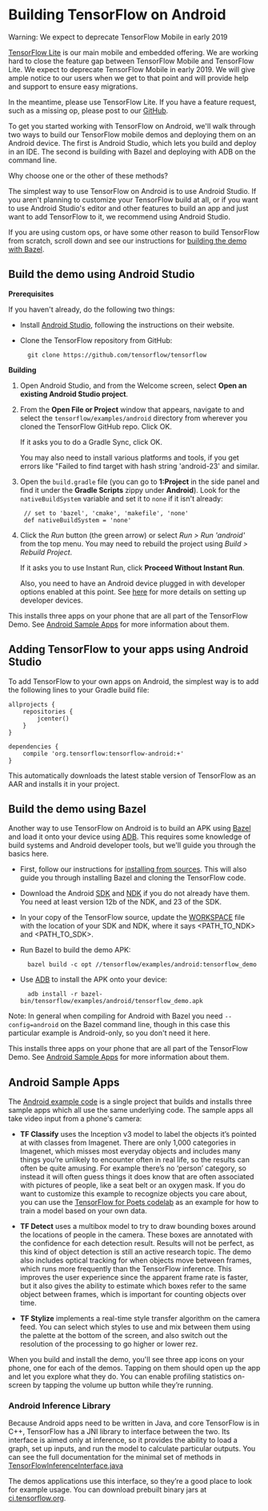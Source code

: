 # Building TensorFlow on Android

Warning: We expect to deprecate TensorFlow Mobile in early 2019

<div class="caution">
  <p>
    <a href="../">TensorFlow Lite</a> is our main mobile and embedded offering. We are
    working hard to close the feature gap between TensorFlow Mobile and
    TensorFlow Lite. We expect to deprecate TensorFlow Mobile in early 2019. We
    will give ample notice to our users when we get to that point and will
    provide help and support to ensure easy migrations.
  </p>
  <p>
    In the meantime, please use TensorFlow Lite. If you have a feature request,
    such as a missing op, please post to our <a
    href="https://github.com/tensorflow/tensorflow/issues">GitHub</a>.
  </p>
</div>

To get you started working with TensorFlow on Android, we'll walk through two
ways to build our TensorFlow mobile demos and deploying them on an Android
device. The first is Android Studio, which lets you build and deploy in an
IDE. The second is building with Bazel and deploying with ADB on the command
line.

Why choose one or the other of these methods?

The simplest way to use TensorFlow on Android is to use Android Studio. If you
aren't planning to customize your TensorFlow build at all, or if you want to use
Android Studio's editor and other features to build an app and just want to add
TensorFlow to it, we recommend using Android Studio.

If you are using custom ops, or have some other reason to build TensorFlow from
scratch, scroll down and see our instructions
for [building the demo with Bazel](#build_the_demo_using_bazel).

## Build the demo using Android Studio

**Prerequisites**

If you haven't already, do the following two things:

- Install [Android Studio](https://developer.android.com/studio/index.html),
  following the instructions on their website.

- Clone the TensorFlow repository from GitHub:

        git clone https://github.com/tensorflow/tensorflow

**Building**

1. Open Android Studio, and from the Welcome screen, select **Open an existing
   Android Studio project**.

2. From the **Open File or Project** window that appears, navigate to and select
    the `tensorflow/examples/android` directory from wherever you cloned the
    TensorFlow GitHub repo.  Click OK.

    If it asks you to do a Gradle Sync, click OK.

    You may also need to install various platforms and tools, if you get
    errors like "Failed to find target with hash string 'android-23' and similar.

3. Open the `build.gradle` file (you can go to **1:Project** in the side panel
    and find it under the **Gradle Scripts** zippy under **Android**). Look for
    the `nativeBuildSystem` variable and set it to `none` if it isn't already:

        // set to 'bazel', 'cmake', 'makefile', 'none'
        def nativeBuildSystem = 'none'

4. Click the *Run* button (the green arrow) or select *Run > Run 'android'* from the
    top menu. You may need to rebuild the project using *Build > Rebuild Project*.

    If it asks you to use Instant Run, click **Proceed Without Instant Run**.

    Also, you need to have an Android device plugged in with developer options
    enabled at this
    point. See [here](https://developer.android.com/studio/run/device.html) for
    more details on setting up developer devices.

This installs three apps on your phone that are all part of the TensorFlow
Demo. See [Android Sample Apps](#android_sample_apps) for more information about
them.

## Adding TensorFlow to your apps using Android Studio

To add TensorFlow to your own apps on Android, the simplest way is to add the
following lines to your Gradle build file:

    allprojects {
        repositories {
            jcenter()
        }
	}

    dependencies {
        compile 'org.tensorflow:tensorflow-android:+'
    }

This automatically downloads the latest stable version of TensorFlow as an AAR
and installs it in your project.

## Build the demo using Bazel

Another way to use TensorFlow on Android is to build an APK
using [Bazel](https://bazel.build/) and load it onto your device
using [ADB](https://developer.android.com/studio/command-line/adb.html). This
requires some knowledge of build systems and Android developer tools, but we'll
guide you through the basics here.

- First, follow our instructions for
  <a href="http://www.tensorflow.org/install/source">installing from sources</a>.
  This will also guide you through installing Bazel and cloning the
  TensorFlow code.

- Download the Android [SDK](https://developer.android.com/studio/index.html)
  and [NDK](https://developer.android.com/ndk/downloads/index.html) if you do
  not already have them. You need at least version 12b of the NDK, and 23 of the
  SDK.

- In your copy of the TensorFlow source, update the
  [WORKSPACE](https://github.com/tensorflow/tensorflow/blob/master/WORKSPACE)
  file with the location of your SDK and NDK, where it says &lt;PATH_TO_NDK&gt;
  and &lt;PATH_TO_SDK&gt;.

- Run Bazel to build the demo APK:

        bazel build -c opt //tensorflow/examples/android:tensorflow_demo

- Use [ADB](https://developer.android.com/studio/command-line/adb.html#move) to
  install the APK onto your device:

        adb install -r bazel-bin/tensorflow/examples/android/tensorflow_demo.apk

Note: In general when compiling for Android with Bazel you need
`--config=android` on the Bazel command line, though in this case this
particular example is Android-only, so you don't need it here.

This installs three apps on your phone that are all part of the TensorFlow
Demo. See [Android Sample Apps](#android_sample_apps) for more information about
them.

## Android Sample Apps

The
[Android example code](https://www.tensorflow.org/code/tensorflow/examples/android/) is
a single project that builds and installs three sample apps which all use the
same underlying code. The sample apps all take video input from a phone's
camera:

- **TF Classify** uses the Inception v3 model to label the objects it’s pointed
  at with classes from Imagenet. There are only 1,000 categories in Imagenet,
  which misses most everyday objects and includes many things you’re unlikely to
  encounter often in real life, so the results can often be quite amusing. For
  example there’s no ‘person’ category, so instead it will often guess things it
  does know that are often associated with pictures of people, like a seat belt
  or an oxygen mask. If you do want to customize this example to recognize
  objects you care about, you can use
  the
  [TensorFlow for Poets codelab](https://codelabs.developers.google.com/codelabs/tensorflow-for-poets/index.html#0) as
  an example for how to train a model based on your own data.

- **TF Detect** uses a multibox model to try to draw bounding boxes around the
  locations of people in the camera. These boxes are annotated with the
  confidence for each detection result. Results will not be perfect, as this
  kind of object detection is still an active research topic.  The demo also
  includes optical tracking for when objects move between frames, which runs
  more frequently than the TensorFlow inference. This improves the user
  experience since the apparent frame rate is faster, but it also gives the
  ability to estimate which boxes refer to the same object between frames, which
  is important for counting objects over time.

- **TF Stylize** implements a real-time style transfer algorithm on the camera
  feed. You can select which styles to use and mix between them using the
  palette at the bottom of the screen, and also switch out the resolution of the
  processing to go higher or lower rez.

When you build and install the demo, you'll see three app icons on your phone,
one for each of the demos. Tapping on them should open up the app and let you
explore what they do. You can enable profiling statistics on-screen by tapping
the volume up button while they’re running.

### Android Inference Library

Because Android apps need to be written in Java, and core TensorFlow is in C++,
TensorFlow has a JNI library to interface between the two. Its interface is aimed
only at inference, so it provides the ability to load a graph, set up inputs,
and run the model to calculate particular outputs. You can see the full
documentation for the minimal set of methods in
[TensorFlowInferenceInterface.java](https://www.tensorflow.org/code/tensorflow/contrib/android/java/org/tensorflow/contrib/android/TensorFlowInferenceInterface.java)

The demos applications use this interface, so they’re a good place to look for
example usage. You can download prebuilt binary jars
at
[ci.tensorflow.org](https://ci.tensorflow.org/view/Nightly/job/nightly-android/).
